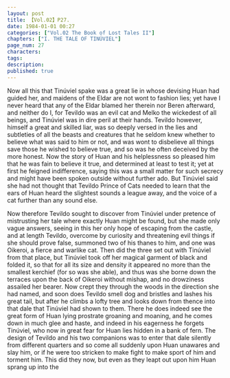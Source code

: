 ```yaml
---
layout: post
title: 【Vol.02】P27.
date: 1984-01-01 00:27
categories: ["Vol.02 The Book of Lost Tales II"]
chapters: ["I. THE TALE OF TINÚVIEL"]
page_num: 27
characters: 
tags: 
description: 
published: true
---
```


Now all this that Tinúviel spake was a great lie in whose devising Huan had guided her, and maidens of the Eldar are not wont to fashion lies; yet have I never heard that any of the Eldar blamed her therein nor Beren afterward, and neither do I, for Tevildo was an evil cat and Melko the wickedest of all beings, and Tinúviel was in dire peril at their hands. Tevildo however, himself a great and skilled liar, was so deeply versed in the lies and subtleties of all the beasts and creatures that he seldom knew whether to believe what was said to him or not, and was wont to disbelieve all things save those he wished to believe true, and so was he often deceived by the more honest. Now the story of Huan and his helplessness so pleased him that he was fain to believe it true, and determined at least to test it; yet at first he feigned indifference, saying this was a small matter for such secrecy and might have been spoken outside without further ado. But Tinúviel said she had not thought that Tevildo Prince of Cats needed to learn that the ears of Huan heard the slightest sounds a league away, and the voice of a cat further than any sound else.

Now therefore Tevildo sought to discover from Tinúviel under pretence of mistrusting her tale where exactly Huan might be found, but she made only vague answers, seeing in this her only hope of escaping from the castle, and at length Tevildo, overcome by curiosity and threatening evil things if she should prove false, summoned two of his thanes to him, and one was Oikeroi, a fierce and warlike cat. Then did the three set out with Tinúviel from that place, but Tinúviel took off her magical garment of black and folded it, so that for all its size and density it appeared no more than the smallest kerchief (for so was she able), and thus was she borne down the terraces upon the back of Oikeroi without mishap, and no drowziness assailed her bearer. Now crept they through the woods in the direction she had named, and soon does Tevildo smell dog and bristles and lashes his great tail, but after he climbs a lofty tree and looks down from thence into that dale that Tinúviel had shown to them. There he does indeed see the great form of Huan lying prostrate groaning and moaning, and he comes down in much glee and haste, and indeed in his eagerness he forgets Tinúviel, who now in great fear for Huan lies hidden in a bank of fern. The design of Tevildo and his two companions was to enter that dale silently from different quarters and so come all suddenly upon Huan unawares and slay him, or if he were too stricken to make fight to make sport of him and torment him. This did they now, but even as they leapt out upon him Huan sprang up into the

